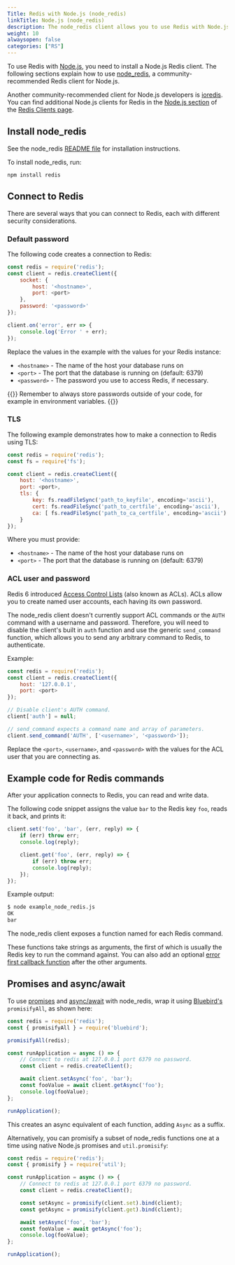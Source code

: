 ```yaml
---
Title: Redis with Node.js (node_redis)
linkTitle: Node.js (node_redis)
description: The node_redis client allows you to use Redis with Node.js.
weight: 10
alwaysopen: false
categories: ["RS"]
---
```

To use Redis with [Node.js](https://nodejs.org/en/), you need to install a Node.js Redis client. The following sections explain how to use [node_redis](https://github.com/NodeRedis/node_redis), a community-recommended Redis client for Node.js.

Another community-recommended client for Node.js developers is [ioredis](https://github.com/luin/ioredis). You can find additional Node.js clients for Redis in the [Node.js section](https://redis.io/clients#Node.js) of the [Redis Clients page](https://redis.io/clients).

## Install node_redis

See the node_redis [README file](https://github.com/NodeRedis/node_redis/blob/master/README.md) for installation instructions.

To install node_redis, run:

    npm install redis 

## Connect to Redis

There are several ways that you can connect to Redis, each with different security considerations.

### Default password

The following code creates a connection to Redis:

```js
const redis = require('redis');
const client = redis.createClient({
    socket: {
        host: '<hostname>',
        port: <port>
    },
    password: '<password>'
});

client.on('error', err => {
    console.log('Error ' + err);
});
```

Replace the values in the example with the values for your Redis instance:

- `<hostname>` - The name of the host your database runs on
- `<port>` - The port that the database is running on (default: 6379)
- `<password>` - The password you use to access Redis, if necessary.

{{<note>}}
Remember to always store passwords outside of your code, for example in environment variables.
{{</note>}}

### TLS

The following example demonstrates how to make a connection to Redis using TLS:

```js
const redis = require('redis');
const fs = require('fs');

const client = redis.createClient({
    host: '<hostname>',
    port: <port>,
    tls: {
        key: fs.readFileSync('path_to_keyfile', encoding='ascii'),
        cert: fs.readFileSync('path_to_certfile', encoding='ascii'),
        ca: [ fs.readFileSync('path_to_ca_certfile', encoding='ascii') ]
    }
});
```

Where you must provide:

- `<hostname>` - The name of the host your database runs on
- `<port>` - The port that the database is running on (default: 6379)

### ACL user and password

Redis 6 introduced [Access Control Lists](https://redis.io/topics/acl) (also known as ACLs).
ACLs allow you to create named user accounts, each having its own password.

The node_redis client doesn't currently support ACL commands or the `AUTH` command with a username and password. Therefore, you will need to disable the client's built in `auth` function and use the generic `send_command` function, which allows you to send any arbitrary command to Redis, to authenticate.

Example:

```js
const redis = require('redis');
const client = redis.createClient({
    host: '127.0.0.1',
    port: <port>
});

// Disable client's AUTH command.
client['auth'] = null;

// send_command expects a command name and array of parameters.
client.send_command('AUTH', ['<username>', '<password>']);
```

Replace the `<port>`, `<username>`, and `<password>` with the values for the ACL user that you are connecting as.

## Example code for Redis commands

After your application connects to Redis, you can read and write data.

The following code snippet assigns the value `bar` to the Redis key `foo`, reads it back, and prints it:

```js 
client.set('foo', 'bar', (err, reply) => {
    if (err) throw err;
    console.log(reply);

    client.get('foo', (err, reply) => {
        if (err) throw err;
        console.log(reply);
    });
});
```

Example output:

```sh
$ node example_node_redis.js
OK
bar
```

The node_redis client exposes a function named for each Redis command.

These functions take strings as arguments, the first of which is usually the Redis key to run the command against. You can also add an optional [error first callback function](https://nodejs.org/api/errors.html#error-first-callbacks) after the other arguments.

## Promises and async/await

To use [promises](https://nodejs.dev/learn/understanding-javascript-promises) and [async/await](https://nodejs.dev/learn/modern-asynchronous-javascript-with-async-and-await) with node_redis, wrap it using [Bluebird's](https://www.npmjs.com/package/bluebird) `promisifyAll`, as shown here:

```js
const redis = require('redis');
const { promisifyAll } = require('bluebird');

promisifyAll(redis);

const runApplication = async () => {
    // Connect to redis at 127.0.0.1 port 6379 no password.
    const client = redis.createClient();

    await client.setAsync('foo', 'bar');
    const fooValue = await client.getAsync('foo');
    console.log(fooValue);
};

runApplication();
```

This creates an async equivalent of each function, adding `Async` as a suffix.

Alternatively, you can promisify a subset of node_redis functions one at a time using native Node.js promises and `util.promisify`:

```js
const redis = require('redis');
const { promisify } = require('util');

const runApplication = async () => {
    // Connect to redis at 127.0.0.1 port 6379 no password.
    const client = redis.createClient();

    const setAsync = promisify(client.set).bind(client);
    const getAsync = promisify(client.get).bind(client);

    await setAsync('foo', 'bar');
    const fooValue = await getAsync('foo');
    console.log(fooValue);
};

runApplication();
```
